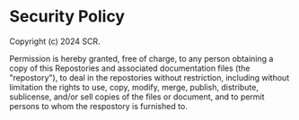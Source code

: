 # Security Policy

Copyright (c) 2024 SCR.

Permission is hereby granted, free of charge, to any person obtaining a copy of this Repostories
and associated documentation files (the "repostory"), to deal in the repostories without restriction,
including without limitation the rights to use, copy, modify, merge, publish, distribute, sublicense, 
and/or sell copies of the files or document, and to permit persons to whom the respostory is furnished to.
